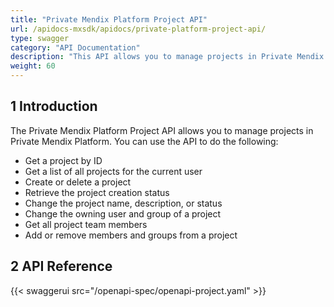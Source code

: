 ```yaml
---
title: "Private Mendix Platform Project API"
url: /apidocs-mxsdk/apidocs/private-platform-project-api/
type: swagger
category: "API Documentation"
description: "This API allows you to manage projects in Private Mendix Platform."
weight: 60
---
```


## 1 Introduction

The Private Mendix Platform Project API allows you to manage projects in Private Mendix Platform. You can use the API to do the following:

* Get a project by ID
* Get a list of all projects for the current user
* Create or delete a project
* Retrieve the project creation status
* Change the project name, description, or status
* Change the owning user and group of a project
* Get all project team members
* Add or remove members and groups from a project

## 2 API Reference

{{< swaggerui src="/openapi-spec/openapi-project.yaml"  >}}
